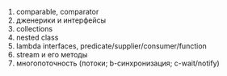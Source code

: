 1. comparable, comparator 
2. дженерики и интерфейсы
3. collections
4. nested class
5. lambda interfaces, predicate/supplier/consumer/function
6. stream и его методы
7. многопоточность (потоки; b-синхронизация; c-wait/notify)